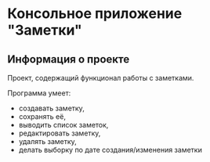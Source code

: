 # Консольное приложение "Заметки"
## Информация о проекте
Проект, содержащий функционал работы с заметками.

Программа умеет:
* создавать заметку, 
* сохранять её, 
* выводить список заметок, 
* редактировать заметку, 
* удалять заметку,
* делать выборку по дате создания/изменения заметки

